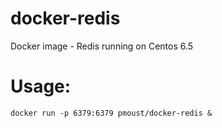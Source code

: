 docker-redis
============

Docker image -  Redis running on Centos 6.5

Usage:
======

`docker run -p 6379:6379 pmoust/docker-redis &`
